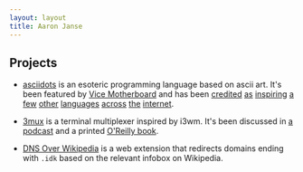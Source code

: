 ```yaml
---
layout: layout
title: Aaron Janse
---
```


## Projects

- [asciidots](https://ajanse.me/asciidots) is an esoteric programming language based on ascii art. It's been featured by [Vice Motherboard](https://www.vice.com/en/article/a33dvb/asciidots-is-the-coolest-looking-programming-language) and has been [credited](https://esolangs.org/wiki/BrainDots) [as](https://esolangs.org/wiki/Dotlang) [inspiring](https://www.media.mit.edu/projects/2d-an-exploration-of-drawing-as-programming-language-featuring-ideas-from-lambda-calculus/overview/) [a](https://esolangs.org/wiki/Backrooms) [few](https://esolangs.org/wiki/LaserFuck) [other](https://esolangs.org/wiki/Dot%27s) [languages](https://esolangs.org/wiki/Nightmare) [across](https://esolangs.org/wiki/Electra) [the](https://github.com/UnaryPlus/multifunge) [internet](https://github.com/Gunngg/beat).

- [3mux](https://github.com/aaronjanse/3mux) is a terminal multiplexer inspired by i3wm. It's been discussed in [a podcast](https://linuxunplugged.com/350) and a printed [O'Reilly book](https://www.oreilly.com/library/view/learning-modern-linux/9781098108939/).

- [DNS Over Wikipedia](https://github.com/aaronjanse/dns-over-wikipedia) is a web extension that redirects domains ending with `.idk` based on the relevant infobox on Wikipedia.

<!-- ## Posts

<div class="content">
  <div class="related">
    <ul>
      {% for post in site.posts %}
      <li>
	<span class="post-date">{{ post.date | date: "%Y-%m-%d" }}</span> <a href="{{ post.url }}">{{ post.title }}</a>
      </li>
      {% endfor %}
    </ul>
  </div>
</div> -->
